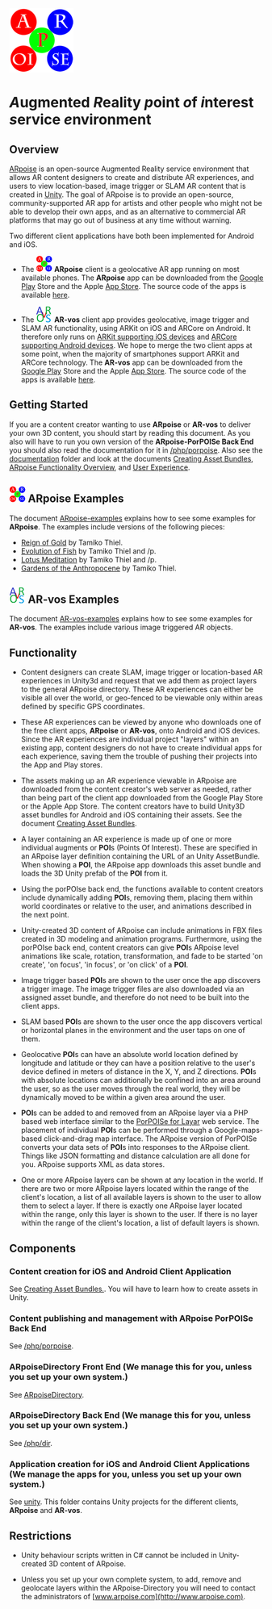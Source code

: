 ![ARpoise Logo](/images/arpoise_logo_rgb-128.png)
# *A*ugmented *R*eality *p*oint *o*f *i*nterest *s*ervice *e*nvironment

## Overview
[ARpoise](https://arpoise.com/) is an open-source Augmented Reality service environment that allows AR content designers to create and distribute AR experiences, and users to view location-based, image trigger or SLAM AR content that is created in [Unity](http://unity3d.com). The goal of ARpoise is to provide an open-source, community-supported AR app for artists and other people who might not be able to develop their own apps, and as an alternative to commercial AR platforms that may go out of business at any time without warning.

Two different client applications have both been implemented for Android and iOS.

- The ![ARpoise Logo](/images/arpoise_logo_rgb-32.png) **ARpoise** client is a geolocative AR app running on most available phones.
The **ARpoise** app can be downloaded from the [Google Play](https://play.google.com/store/apps/details?id=com.arpoise.ARpoise) Store and the Apple [App Store](https://itunes.apple.com/de/app/arpoise/id1451460843). The source code of the apps is available [here](unity/).

- The ![AR-vos Logo](/images/arvos_logo_rgb-weiss32.png) **AR-vos** client app provides geolocative, image trigger and SLAM AR functionality, using ARKit on iOS and ARCore on Android. It therefore only runs on [ARKit supporting iOS devices](https://developer.apple.com/library/archive/documentation/DeviceInformation/Reference/iOSDeviceCompatibility/DeviceCompatibilityMatrix/DeviceCompatibilityMatrix.html) and [ARCore supporting Android devices](https://developers.google.com/ar/discover/supported-devices). We hope to merge the two client apps at some point, when the majority of smartphones support ARKit and ARCore technology. 
The **AR-vos** app can be downloaded from the [Google Play](https://play.google.com/store/apps/details?id=com.arpoise.ARvos) Store and the Apple [App Store](https://apps.apple.com/us/app/ar-vos/id1483218444). The source code of the apps is available [here](unity/).

## Getting Started
If you are a content creator wanting to use **ARpoise** or **AR-vos** to deliver your own 3D content, you should start by reading this document. As you also will have to run you own version of the **ARpoise-PorPOISe Back End** you should also read the documentation for it in [/php/porpoise](php/porpoise/README.md).
Also see the [documentation](/documentation/README.md) folder and look at the documents [Creating Asset Bundles](/documentation/CreatingAssetBundles.md), [ARpoise Functionality Overview](/documentation/ARpoise-FunctionalityOverview.pdf), 
and [User Experience](/documentation/UserExperience.md).

## ![ARpoise Logo](/images/arpoise_logo_rgb-32.png) ARpoise Examples
The document [ARpoise-examples](/unity/ARpoise-examples.md) explains how to see some examples for **ARpoise**.
The examples include versions of the following pieces:
- [Reign of Gold](https://www.tamikothiel.com/AR/reign-of-gold.html) by Tamiko Thiel.
- [Evolution of Fish](https://www.tamikothiel.com/evolutionoffish/index.html) by Tamiko Thiel and /p.
- [Lotus Meditation](https://www.tamikothiel.com/AR/lotus-meditation.html) by Tamiko Thiel and /p.
- [Gardens of the Anthropocene](https://tamikothiel.com/gota/index.html) by Tamiko Thiel.

## ![AR-vos Logo](/images/arvos_logo_rgb-weiss32.png) AR-vos Examples
The document [AR-vos-examples](/unity/AR-vos-examples.md) explains how to see some examples for **AR-vos**.
The examples include various image triggered AR objects.

## Functionality
- Content designers can create SLAM, image trigger or location-based AR experiences in Unity3d and request that we add them as project layers to the general ARpoise directory. These AR experiences can either be visible all over the world, or geo-fenced to be viewable only within areas defined by specific GPS coordinates.

- These AR experiences can be viewed by anyone who downloads one of the free client apps, **ARpoise** or **AR-vos**, onto Android and iOS devices. Since the AR experiences are individual project "layers" within an existing app, content designers do not have to create individual apps for each experience, saving them the trouble of pushing their projects into the App and Play stores.

- The assets making up an AR experience viewable in ARpoise are downloaded from the content creator's web server as needed, rather than being part of the client app downloaded from the Google Play Store or the Apple App Store. The content creators have to build Unity3D asset bundles for Android and iOS containing their assets. See the document [Creating Asset Bundles](/documentation/CreatingAssetBundles.md).

- A layer containing an AR experience is made up of one or more individual augments or **POI**s (Points Of Interest). These are specified in an ARpoise layer definition containing the URL of an Unity AssetBundle. When showing a **POI**, the ARpoise app downloads this asset bundle and loads the 3D Unity prefab of the **POI** from it.

- Using the porPOIse back end, the functions available to content creators include dynamically adding **POI**s, removing them, placing them within world coordinates or relative to the user, and animations described in the next point.

- Unity-created 3D content of ARpoise can include animations in FBX files created in 3D modeling and animation programs. Furthermore, using the porPOIse back end, content creators can give **POI**s ARpoise level animations like scale, rotation, transformation, and fade to be started 'on create', 'on focus', 'in focus', or 'on click' of a **POI**.

- Image trigger based **POI**s are shown to the user once the app discovers a trigger image. The image trigger files are also downloaded via an assigned asset bundle, and therefore do not need to be built into the client apps.

- SLAM based **POI**s are shown to the user once the app discovers vertical or horizontal planes in the environment and the user taps on one of them.

- Geolocative **POI**s can have an absolute world location defined by longitude and latitude or they can have a position relative to the user's device defined in meters of distance in the X, Y, and Z directions. **POI**s with absolute locations can additionally be confined into an area around the user, so as the user moves through the real world, they will be dynamically moved to be within a given area around the user.

- **POI**s can be added to and removed from an ARpoise layer via a PHP based web interface similar to the [PorPOISe for Layar](https://code.google.com/archive/p/porpoise/) web service. The placement of individual **POI**s can be performed through a Google-maps-based click-and-drag map interface. The ARpoise version of PorPOISe converts your data sets of **POI**s into responses to the ARpoise client. Things like JSON formatting and distance calculation are all done for you. ARpoise supports XML as data stores.

- One or more ARpoise layers can be shown at any location in the world. If there are two or more ARpoise layers located within the range of the client's location, a list of all available layers is shown to the user to allow them to select a layer. If there is exactly one ARpoise layer located within the range, only this layer is shown to the user. If there is no layer within the range of the client's location, a list of default layers is shown.

## Components
### Content creation for iOS and Android Client Application
See [Creating Asset Bundles.](/documentation/CreatingAssetBundles.md).
You will have to learn how to create assets in Unity.
### Content publishing and management with ARpoise PorPOISe Back End
See [/php/porpoise](php/porpoise/README.md).
### ARpoiseDirectory Front End (We manage this for you, unless you set up your own system.)
See [ARpoiseDirectory](ArpoiseDirectory).
### ARpoiseDirectory Back End (We manage this for you, unless you set up your own system.)
See [/php/dir](php/dir/README.md).
### Application creation for iOS and Android Client Applications (We manage the apps for you, unless you set up your own system.)
See [unity](unity/).
This folder contains Unity projects for the different clients, **ARpoise** and **AR-vos**.


## Restrictions
- Unity behaviour scripts written in C# cannot be included in Unity-created 3D content of ARpoise.

- Unless you set up your own complete system, to add, remove and geolocate layers within the ARpoise-Directory you will need to contact the administrators of [www.arpoise.com](http://www.arpoise.com).
